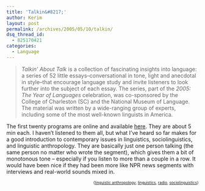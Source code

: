 ```yaml
---
title: 'Talkin&#8217;'
author: Kerim
layout: post
permalink: /archives/2005/05/10/talkin/
dsq_thread_id:
  - 825170421
categories:
  - Language
---
```

> *Talkin&#8217; About Talk* is a collection of fascinating insights into language: a series of 52 little essays&#8211;conversational in tone, light and anecdotal in style&#8211;that encourage language study and invite listeners to look further into the subject of each essay. The series, part of the *2005: The Year of Languages* celebration, was co-sponsored by the College of Charleston (SC) and the National Museum of Language. The material was written by a wide-ranging group of experts, including some of the most well-known linguists in America. 

The first twenty programs are online and available <a href="http://www.actfl.org/i4a/pages/index.cfm?pageid=3963" onclick="_gaq.push(['_trackEvent', 'outbound-article', 'http://www.actfl.org/i4a/pages/index.cfm?pageid=3963', 'here']);" >here</a>. They are about 5 min each. I haven&#8217;t listened to them all, but what I&#8217;ve heard so far makes for a good introduction to contemporary issues in linguistics, sociolinguistics, and linguistic anthropology. They are basically just one person talking (the same person no matter who wrote the segment), which gives them a bit of monotonous tone &#8211; especially if you listen to more than a couple in a row. It would have been nice if they had been more like NPR news segments with interviews and real-world sounds mixed in.<!-- technorati tags start -->

<div style="text-align:right;">
  <span style="font-size:x-small;">{<a href="http://technorati.com/tag/linguistic anthropology" onclick="_gaq.push(['_trackEvent', 'outbound-article', 'http://technorati.com/tag/linguistic anthropology', 'linguistic anthropology']);"  rel="tag">linguistic anthropology</a>, <a href="http://technorati.com/tag/linguistics" onclick="_gaq.push(['_trackEvent', 'outbound-article', 'http://technorati.com/tag/linguistics', 'linguistics']);"  rel="tag">linguistics</a>, <a href="http://technorati.com/tag/radio" onclick="_gaq.push(['_trackEvent', 'outbound-article', 'http://technorati.com/tag/radio', 'radio']);"  rel="tag">radio</a>, <a href="http://technorati.com/tag/sociolinguistics" onclick="_gaq.push(['_trackEvent', 'outbound-article', 'http://technorati.com/tag/sociolinguistics', 'sociolinguistics']);"  rel="tag">sociolinguistics</a>}</span>


<!-- technorati tags end -->

